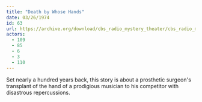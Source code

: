 ```yaml
---
title: "Death by Whose Hands"
date: 03/26/1974
id: 63
url: https://archive.org/download/cbs_radio_mystery_theater/cbs_radio_mystery_theater-0051-0100.zip/cbs_radio_mystery_theater-0051-0100%2Fcbsrmt_0063_death_by_whose_hands.mp3
actors:
  - 109
  - 85
  - 6
  - 3
  - 110
---
```

Set nearly a hundred years back, this story is about a prosthetic surgeon's transplant of the hand of a prodigious musician to his competitor with disastrous repercussions.